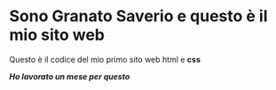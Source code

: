 # Sono Granato Saverio e questo è il mio sito web

Questo è il codice del mio primo sito web html e **css**

***Ho lavorato un mese per questo***